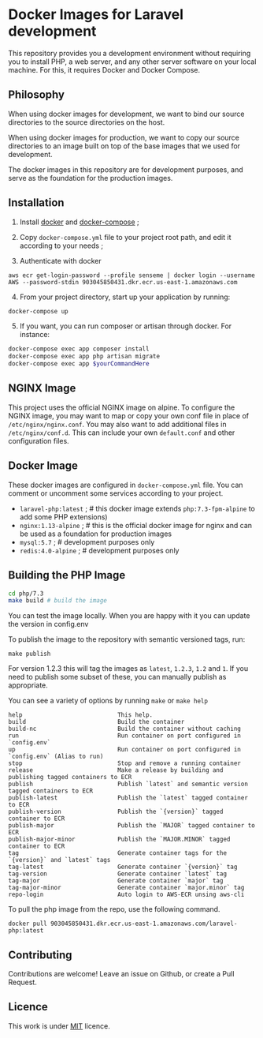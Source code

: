 # Docker Images for Laravel development
This repository provides you a development environment without requiring you to install PHP, a web server, and any other server software on your local machine. For this, it requires Docker and Docker Compose.

## Philosophy

When using docker images for development, we want to bind our source directories to the source directories on the host.

When using docker images for production, we want to copy our source directories to an image built on top of the base images that we used for development.

The docker images in this repository are for development purposes, and serve as the foundation for the production images.

## Installation

1. Install [docker](https://docs.docker.com/engine/installation/) and [docker-compose](https://docs.docker.com/compose/install/) ;

2. Copy `docker-compose.yml` file to your project root path, and edit it according to your needs ;

3. Authenticate with docker
```
aws ecr get-login-password --profile senseme | docker login --username AWS --password-stdin 903045850431.dkr.ecr.us-east-1.amazonaws.com

```

4. From your project directory, start up your application by running:

```sh
docker-compose up
```
5. If you want, you can run composer or artisan through docker. For instance:

```sh
docker-compose exec app composer install
docker-compose exec app php artisan migrate
docker-compose exec app $yourCommandHere
```

## NGINX Image

This project uses the official NGINX image on alpine.  To configure the NGINX image, you may want to map or copy your own conf file in place of `/etc/nginx/nginx.conf`.  You may also want to add additional files in `/etc/nginx/conf.d`.  This can include your own `default.conf` and other configuration files.


## Docker Image

These docker images are configured in `docker-compose.yml` file.
You can comment or uncomment some services according to your project.

* `laravel-php:latest` ; # this docker image extends `php:7.3-fpm-alpine` to add some PHP extensions)
* `nginx:1.13-alpine` ;  # this is the official docker image for nginx and can be used as a foundation for production images
* `mysql:5.7` ;          # development purposes only
* `redis:4.0-alpine` ;   # development purposes only

## Building the PHP Image

```bash
cd php/7.3
make build # build the image
```
You can test the image locally.  When you are happy with it you can update the version in config.env

To publish the image to the repository with semantic versioned tags, run:
```
make publish
```

For version 1.2.3 this will tag the images as `latest`, `1.2.3`, `1.2` and `1`.  If you need to publish some subset of these, you can manually publish as appropriate.

You can see a variety of options by running `make` or `make help`

```
help                           This help.
build                          Build the container
build-nc                       Build the container without caching
run                            Run container on port configured in `config.env`
up                             Run container on port configured in `config.env` (Alias to run)
stop                           Stop and remove a running container
release                        Make a release by building and publishing tagged containers to ECR
publish                        Publish `latest` and semantic version tagged containers to ECR
publish-latest                 Publish the `latest` tagged container to ECR
publish-version                Publish the `{version}` tagged container to ECR
publish-major                  Publish the `MAJOR` tagged container to ECR
publish-major-minor            Publish the `MAJOR.MINOR` tagged container to ECR
tag                            Generate container tags for the `{version}` and `latest` tags
tag-latest                     Generate container `{version}` tag
tag-version                    Generate container `latest` tag
tag-major                      Generate container `major` tag
tag-major-minor                Generate container `major.minor` tag
repo-login                     Auto login to AWS-ECR unsing aws-cli
```
To pull the php image from the repo, use the following command.

`docker pull 903045850431.dkr.ecr.us-east-1.amazonaws.com/laravel-php:latest`


## Contributing

Contributions are welcome!
Leave an issue on Github, or create a Pull Request.


## Licence

This work is under [MIT](LICENCE) licence.
